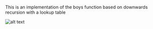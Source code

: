 This is an implementation of the boys function based on downwards recursion with a lookup table

![alt text](http://latex2png.com/pngs/b209678181deb5b13e527b0204093215.png)

